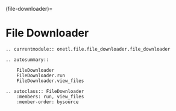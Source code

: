 (file-downloader)=

# File Downloader

```{eval-rst}
.. currentmodule:: onetl.file.file_downloader.file_downloader
```

```{eval-rst}
.. autosummary::

    FileDownloader
    FileDownloader.run
    FileDownloader.view_files
```

```{eval-rst}
.. autoclass:: FileDownloader
    :members: run, view_files
    :member-order: bysource
```
